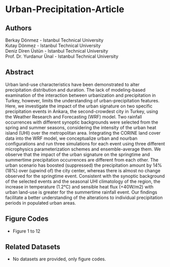 # Urban-Precipitation-Article

## Authors
Berkay Dönmez - Istanbul Technical University <br> 
Kutay Dönmez - Istanbul Technical University <br>
Deniz Diren Üstün - Istanbul Technical University <br>
Prof. Dr. Yurdanur Ünal - Istanbul Technical University <br>

## Abstract
Urban land-use characteristics have been demonstrated to alter precipitation distribution and duration.  The lack of modeling-based examination of the interaction between urbanization and precipitation in Turkey, however, limits the understanding of urban-precipitation features. Here, we investigate the impact of the urban signature on two specific precipitation events in Ankara, the second-crowdest city in Turkey, using the Weather Research and Forecasting (WRF) model. Two rainfall occurrences with different synoptic backgrounds were selected from the spring and summer seasons, considering the intensity of the urban heat island (UHI) over the metropolitan area. Integrating the CORINE land cover data into the WRF model, we conceptualize urban and nourban configurations and run three simulations for each event using three different microphysics parameterization schemes and ensemble-average them. We observe that the impact of the urban signature on the springtime and summertime precipitation occurrences are different from each other. The urban scenario has boosted (suppressed) the precipitation amount by 14% (18%) over (upwind of) the city center, whereas there is almost no change observed for the springtime event. Consistent with the synoptic background of the selected events and the seasonal UHI climatology of the region, the increase in temperature (1.2°C) and sensible heat flux (+40W/m2) with urban land-use is greater for the summertime rainfall event. Our findings facilitate a better understanding of the alterations to individual precipitation periods in populated urban areas.

## Figure Codes
- Figure 1 to 12

## Related Datasets
- No datasets are provided, only figure codes.

[Article Page]: <https://donmezkutay.github.io/visjobs/>

